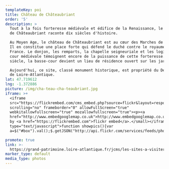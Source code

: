 ```yaml
---
templateKey: poi
title: Château de Châteaubriant
order: '5'
description: >
  Tout à la fois forteresse médiévale et édifice de la Renaissance, le château
  de Châteaubriant raconte dix siècles d'histoire. 

  Au Moyen Age, le château de Châteaubriant est au cœur des Marches de Bretagne.
  Il en constitue une place forte qui défend le duché contre le royaume de
  France. Le donjon, les remparts, la chapelle seigneuriale et les logis de la
  cour médiévale témoignent encore de la puissance de cette forteresse. Au XVIe
  siècle, la basse-cour devient un lieu de résidence ouvert sur les jardins.

  Aujourd'hui, ce site, classé monument historique, est propriété du Département
  de Loire-Atlantique.
lat: 47.719612
lng: -1.372886
picture: /img/cha-teau-cha-teaubriant.jpg
iframe: >+
  <iframe
  src="https://flickrembed.com/cms_embed.php?source=flickr&layout=responsive&input=72157670146169948&sort=0&by=album&theme=default&scale=fill&limit=10&skin=default&autoplay=true"
  scrolling="no" frameborder="0" allowFullScreen="true"
  webkitallowfullscreen="true" mozallowfullscreen="true"><p><a 
  href="http://www.embedgooglemap.co.uk">http://www.embedgooglemap.co.uk/</a></p><small>Powered
  by <a href="https://flickrembed.com">flickr embed</a>.</small></iframe><script
  type="text/javascript">function showpics(){var
  a=$("#box").val();$.getJSON("http://api.flickr.com/services/feeds/photos_public.gne?tags="+a+"&tagmode=any&format=json&jsoncallback=?",function(a){$("#images").hide().html(a).fadeIn("fast"),$.each(a.items,function(a,e){$("<img/>").attr("src",e.media.m).appendTo("#images")})})}</script>

promote: true
link: >-
  https://grand-patrimoine.loire-atlantique.fr/jcms/les-sites-a-visiter/chateau-de-chateaubriant-fr-eja_77026
marker_type: default
media_type: photos
---
```


